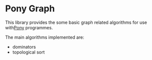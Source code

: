 # Pony Graph

This library provides the some basic graph related algorithms for use
with[Pony][ponylang] programmes.

The main algorithms implemented are:

* dominators
* topological sort

[ponylang]: https://www.ponylang.org/ "Pony is an open-source, object-oriented, actor-model, capabilities-secure, high-performance programming language."
